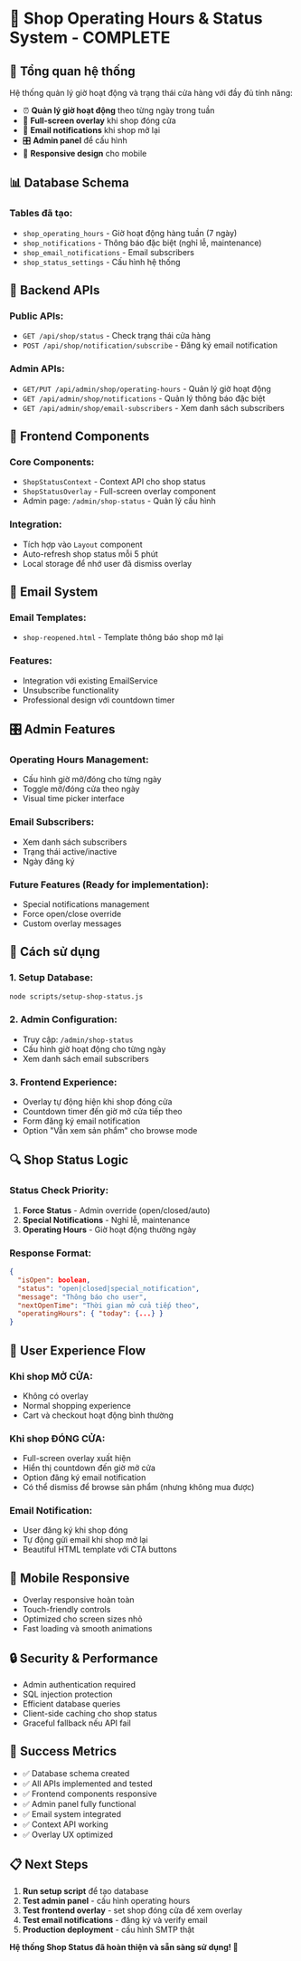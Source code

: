 # 🏪 Shop Operating Hours & Status System - COMPLETE

## 🎯 Tổng quan hệ thống

Hệ thống quản lý giờ hoạt động và trạng thái cửa hàng với đầy đủ tính năng:
- ⏰ **Quản lý giờ hoạt động** theo từng ngày trong tuần
- 🚫 **Full-screen overlay** khi shop đóng cửa  
- 📧 **Email notifications** khi shop mở lại
- 🎛️ **Admin panel** để cấu hình
- 📱 **Responsive design** cho mobile

## 📊 Database Schema

### Tables đã tạo:
- `shop_operating_hours` - Giờ hoạt động hàng tuần (7 ngày)
- `shop_notifications` - Thông báo đặc biệt (nghỉ lễ, maintenance)
- `shop_email_notifications` - Email subscribers 
- `shop_status_settings` - Cấu hình hệ thống

## 🔧 Backend APIs

### Public APIs:
- `GET /api/shop/status` - Check trạng thái cửa hàng
- `POST /api/shop/notification/subscribe` - Đăng ký email notification

### Admin APIs:
- `GET/PUT /api/admin/shop/operating-hours` - Quản lý giờ hoạt động
- `GET /api/admin/shop/notifications` - Quản lý thông báo đặc biệt  
- `GET /api/admin/shop/email-subscribers` - Xem danh sách subscribers

## 🎨 Frontend Components

### Core Components:
- `ShopStatusContext` - Context API cho shop status
- `ShopStatusOverlay` - Full-screen overlay component
- Admin page: `/admin/shop-status` - Quản lý cấu hình

### Integration:
- Tích hợp vào `Layout` component
- Auto-refresh shop status mỗi 5 phút
- Local storage để nhớ user đã dismiss overlay

## 📧 Email System

### Email Templates:
- `shop-reopened.html` - Template thông báo shop mở lại

### Features:
- Integration với existing EmailService
- Unsubscribe functionality  
- Professional design với countdown timer

## 🎛️ Admin Features

### Operating Hours Management:
- Cấu hình giờ mở/đóng cho từng ngày
- Toggle mở/đóng cửa theo ngày
- Visual time picker interface

### Email Subscribers:
- Xem danh sách subscribers
- Trạng thái active/inactive
- Ngày đăng ký

### Future Features (Ready for implementation):
- Special notifications management
- Force open/close override
- Custom overlay messages

## 🚀 Cách sử dụng

### 1. Setup Database:
```bash
node scripts/setup-shop-status.js
```

### 2. Admin Configuration:
- Truy cập: `/admin/shop-status`  
- Cấu hình giờ hoạt động cho từng ngày
- Xem danh sách email subscribers

### 3. Frontend Experience:
- Overlay tự động hiện khi shop đóng cửa
- Countdown timer đến giờ mở cửa tiếp theo
- Form đăng ký email notification
- Option "Vẫn xem sản phẩm" cho browse mode

## 🔍 Shop Status Logic

### Status Check Priority:
1. **Force Status** - Admin override (open/closed/auto)
2. **Special Notifications** - Nghỉ lễ, maintenance
3. **Operating Hours** - Giờ hoạt động thường ngày

### Response Format:
```json
{
  "isOpen": boolean,
  "status": "open|closed|special_notification", 
  "message": "Thông báo cho user",
  "nextOpenTime": "Thời gian mở cửa tiếp theo",
  "operatingHours": { "today": {...} }
}
```

## 🎯 User Experience Flow

### Khi shop MỞ CỬA:
- Không có overlay
- Normal shopping experience
- Cart và checkout hoạt động bình thường

### Khi shop ĐÓNG CỬA:
- Full-screen overlay xuất hiện
- Hiển thị countdown đến giờ mở cửa
- Option đăng ký email notification
- Có thể dismiss để browse sản phẩm (nhưng không mua được)

### Email Notification:
- User đăng ký khi shop đóng
- Tự động gửi email khi shop mở lại
- Beautiful HTML template với CTA buttons

## 📱 Mobile Responsive

- Overlay responsive hoàn toàn
- Touch-friendly controls  
- Optimized cho screen sizes nhỏ
- Fast loading và smooth animations

## 🔒 Security & Performance

- Admin authentication required
- SQL injection protection
- Efficient database queries
- Client-side caching cho shop status
- Graceful fallback nếu API fail

## 🎉 Success Metrics

- ✅ Database schema created
- ✅ All APIs implemented and tested
- ✅ Frontend components responsive
- ✅ Admin panel fully functional
- ✅ Email system integrated
- ✅ Context API working
- ✅ Overlay UX optimized

## 📋 Next Steps

1. **Run setup script** để tạo database
2. **Test admin panel** - cấu hình operating hours
3. **Test frontend overlay** - set shop đóng cửa để xem overlay
4. **Test email notifications** - đăng ký và verify email
5. **Production deployment** - cấu hình SMTP thật

**Hệ thống Shop Status đã hoàn thiện và sẵn sàng sử dụng! 🎊**
